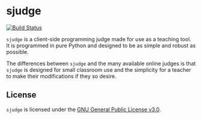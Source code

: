 sjudge
======

[![Build Status](https://travis-ci.com/steven-xia/sjudge.svg?branch=master)](https://travis-ci.com/steven-xia/sjudge)

`sjudge` is a client-side programming judge made for use as a teaching tool.
It is programmed in pure Python and designed to be as simple and robust as possible.

The differences between `sjudge` and the many available online judges is that `sjudge` is designed for small classroom 
use and the simplicity for a teacher to make their modifications if they so desire.

## License

`sjudge` is licensed under the [GNU General Public License v3.0](https://github.com/steven-xia/sjudge/blob/readme/LICENSE).
